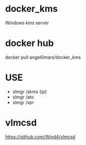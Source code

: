 # docker_kms
Windows kms server

# docker hub
docker pull angel0mars/docker_kms

# USE
- slmgr /skms {ip}
- slmgr /ato
- slmgr /xpr

# vlmcsd
https://github.com/Wind4/vlmcsd
